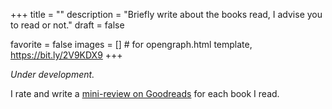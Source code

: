 +++
title = ""
description = "Briefly write about the books read, I advise you to read or not."
draft = false

favorite = false
images = []  # for opengraph.html template, https://bit.ly/2V9KDX9
+++

*Under development.*

I rate and write a [mini-review on Goodreads](https://www.goodreads.com/review/list/27388779-anatoly-gladky?shelf=read) for each book I read.